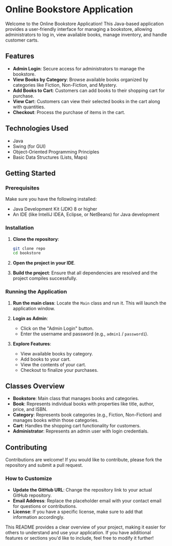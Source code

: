 
# Online Bookstore Application

Welcome to the Online Bookstore Application! This Java-based application provides a user-friendly interface for managing a bookstore, allowing administrators to log in, view available books, manage inventory, and handle customer carts.

## Features

- **Admin Login**: Secure access for administrators to manage the bookstore.
- **View Books by Category**: Browse available books organized by categories like Fiction, Non-Fiction, and Mystery.
- **Add Books to Cart**: Customers can add books to their shopping cart for purchase.
- **View Car**t: Customers can view their selected books in the cart along with quantities.
- **Checkout**: Process the purchase of items in the cart.

## Technologies Used

- Java
- Swing (for GUI)
- Object-Oriented Programming Principles
- Basic Data Structures (Lists, Maps)

## Getting Started

### Prerequisites

Make sure you have the following installed:

- Java Development Kit (JDK) 8 or higher
- An IDE (like IntelliJ IDEA, Eclipse, or NetBeans) for Java development

### Installation

1. **Clone the repository**:

   ```bash
   git clone repo
   cd bookstore
   ```

2. **Open the project in your IDE**.

3. **Build the project**: Ensure that all dependencies are resolved and the project compiles successfully.

### Running the Application

1. **Run the main class**:
   Locate the `Main` class and run it. This will launch the application window.

2. **Login as Admin**:
    - Click on the "Admin Login" button.
    - Enter the username and password (e.g., `admin1` / `password1`).

3. **Explore Features**:
    - View available books by category.
    - Add books to your cart.
    - View the contents of your cart.
    - Checkout to finalize your purchases.

## Classes Overview

- **Bookstore**: Main class that manages books and categories.
- **Book**: Represents individual books with properties like title, author, price, and ISBN.
- **Category**: Represents book categories (e.g., Fiction, Non-Fiction) and manages books within those categories.
- **Cart**: Handles the shopping cart functionality for customers.
- **Administrator**: Represents an admin user with login credentials.

## Contributing

Contributions are welcome! If you would like to contribute, please fork the repository and submit a pull request.

### How to Customize
- **Update the GitHub URL**: Change the repository link to your actual GitHub repository.
- **Email Address**: Replace the placeholder email with your contact email for questions or contributions.
- **License**: If you have a specific license, make sure to add that information accordingly.

This README provides a clear overview of your project, making it easier for others to understand and use your application. If you have additional features or sections you'd like to include, feel free to modify it further!